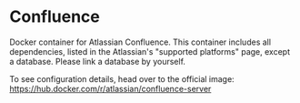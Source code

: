 # Confluence
Docker container for Atlassian Confluence. This container includes all dependencies, listed in the Atlassian's "supported platforms" page, except a database. Please link a database by yourself.

To see configuration details, head over to the official image: https://hub.docker.com/r/atlassian/confluence-server